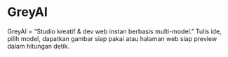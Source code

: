 # GreyAI
GreyAI = “Studio kreatif &amp; dev web instan berbasis multi-model.” Tulis ide, pilih model, dapatkan gambar siap pakai atau halaman web siap preview dalam hitungan detik.
